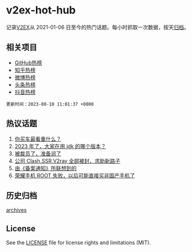 # v2ex-hot-hub

 记录[V2EX](https://www.v2ex.com/)从 2021-01-06 日至今的热门话题。每小时抓取一次数据，按天[归档](archives)。
 
 ## 相关项目

- [GitHub热榜](https://github.com/it985/github-hot-hub)
- [知乎热榜](https://github.com/it985/zhihu-hot-hub)
- [微博热榜](https://github.com/it985/weibo-hot-hub)
- [头条热榜](https://github.com/it985/toutiao-hot-hub)
- [抖音热榜](https://github.com/it985/douyin-hot-hub)


 `更新时间：2023-08-10 11:01:37 +0800`

## 热议话题

1. [你买车最看重什么？](https://www.v2ex.com/t/963755)
1. [2023 年了，大家在用 jdk 的哪个版本？](https://www.v2ex.com/t/963756)
1. [被裁员了，准备润了](https://www.v2ex.com/t/963878)
1. [公司 Clash,SSR,V2ray 全部被封，求助新路子](https://www.v2ex.com/t/963849)
1. [由《备案通知》所联想到的](https://www.v2ex.com/t/963938)
1. [荣耀手机 ROOT 失败，以后可能直接买非国产手机了](https://www.v2ex.com/t/963863)

## 历史归档

[archives](archives)

## License

See the [LICENSE](LICENSE) file for license rights and limitations (MIT).
